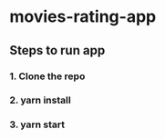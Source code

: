 # movies-rating-app

## Steps to run app
### 1. Clone the repo
### 2. yarn install
### 3. yarn start